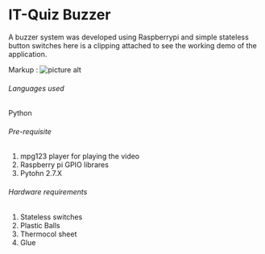 # IT-Quiz Buzzer

A buzzer system was developed using Raspberrypi and simple stateless button switches here is a clipping attached to see the 
working demo of the application.

Markup : ![picture alt](http://www.brightlightpictures.com/assets/images/portfolio/thethaw_header.jpg "Title is optional")

###### Languages used
Python 

###### Pre-requisite
1. mpg123 player for playing the video 
2. Raspberry pi GPIO librares 
3. Pytohn 2.7.X  

###### Hardware requirements
1. Stateless switches 
2. Plastic Balls 
3. Thermocol sheet 
4. Glue 
